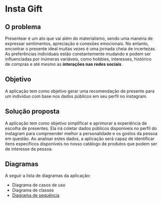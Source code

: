 # Insta Gift

## O problema
Presentear é um ato que vai além do materialismo, sendo uma maneira de expressar sentimentos, apreciação e conexões emocionais. No entanto, encontrar o presente ideal muitas vezes é uma jornada cheia de incertezas. As preferências individuais estão constantemente mudando e podem ser influenciadas por inúmeras variáveis, como hobbies, interesses, histórico de compras e até mesmo as <strong>interações nas redes sociais </strong>.

## Objetivo
A aplicação tem como objetivo gerar uma recomendação de presente para um indivíduo com base nos dados públicos em seu perfil no instagram.

## Solução proposta
A aplicação tem como objetivo simplificar e aprimorar a experiência de escolha de presentes. Ela irá coletar dados públicos disponíveis no perfil do instagram para compreender melhor a personalidade e os gostos da pessoa em questão. Ao analisar estes dados, a aplicação será capaz de identificar itens específicos disponíveis no nosso catálogo de produtos que podem ser de interesse da pessoa.

## Diagramas
A seguir a lista de diagramas da aplicação:
- Diagrama de casos de uso
- Diagrama de classes
- [Diagrama de sequência](./assets/insta-gift%20sequence%20diagram.drawio.png)